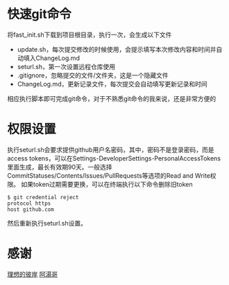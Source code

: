 # 快速git命令
将fast_init.sh下载到项目根目录，执行一次，会生成以下文件

* update.sh，每次提交修改的时候使用，会提示填写本次修改内容和时间并自动填入ChangeLog.md
* seturl.sh，第一次设置远程仓库使用
* .gitignore，忽略提交的文件/文件夹，这是一个隐藏文件
* ChangeLog.md，更新记录文件，每次提交会自动填写更新记录和时间

相应执行脚本即可完成git命令，对于不熟悉git命令的我来说，还是非常方便的

# 权限设置
执行seturl.sh会要求提供github用户名密码，其中，密码不是登录密码，而是access tokens，可以在Settings-DeveloperSettings-PersonalAccessTokens里面生成，最长有效期90天。一般选择CommitStatuses/Contents/Issues/PullRequests等选项的Read and Write权限。
如果token过期需要更换，可以在终端执行以下命令删除旧token
```
$ git credential reject
protocol https
host github.com

```
然后重新执行seturl.sh设置。

# 感谢
[理想的彼岸](https://www.zdynb.cn/2022/kuai-su-chu-shi-hua-git-cang-ku.html)
[阿湯哥](https://blog.csdn.net/ttyy1112/article/details/107863210)


